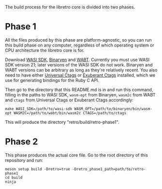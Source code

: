 The build process for the libretro core is divided into two phases.

# Phase 1

All the files produced by this phase are platform-agnostic, so you can run this build phase on any computer, regardless of which operating system or CPU architecture the libretro core is for.

Download [WASI SDK](https://github.com/WebAssembly/wasi-sdk), [Binaryen](https://github.com/WebAssembly/binaryen) and [WABT](https://github.com/WebAssembly/wabt). Currently you must use WASI SDK version 21; later versions of the WASI SDK do not work. Binaryen and WABT versions can be arbitrary as long as they're relatively recent. You also need to have either [Universal Ctags](https://github.com/universal-ctags/ctags) or [Exuberant Ctags](https://ctags.sourceforge.net) installed, which we use for generating bindings for the Ruby C API.

Then go to the directory that this README.md is in and run this command, filling in the paths to WASI SDK, `wasm-opt` from Binaryen, `wasm2c` from WABT and `ctags` from Universal Ctags or Exuberant Ctags accordingly:

```
make WASI_SDK=/path/to/wasi-sdk WASM_OPT=/path/to/binaryen/bin/wasm-opt WASM2C=/path/to/wabt/bin/wasm2c CTAGS=/path/to/ctags
```

This will produce the directory "retro/build/retro-phase1".

# Phase 2

This phase produces the actual core file. Go to the root directory of this repository and run:

```
meson setup build -Dretro=true -Dretro_phase1_path=path/to/retro-phase1
cd build
ninja
```
